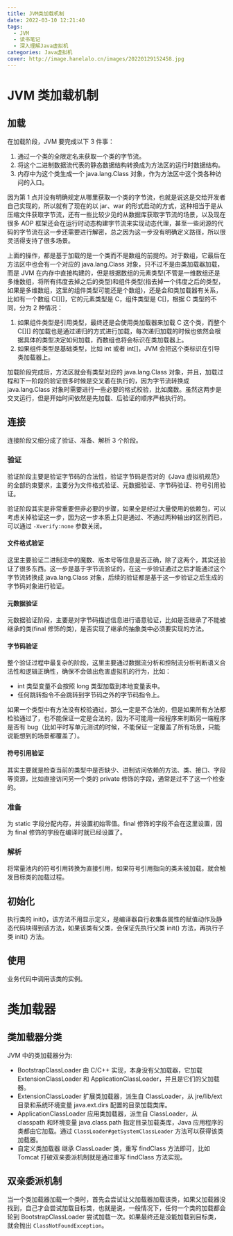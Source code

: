 ```yaml
---
title: JVM类加载机制
date: 2022-03-10 12:21:40
tags: 
  - JVM
  - 读书笔记
  - 深入理解Java虚拟机
categories: Java虚拟机
cover: http://image.hanelalo.cn/images/20220129152458.jpg
---
```


# JVM 类加载机制

## 加载

在加载阶段，JVM 要完成以下 3 件事：

1. 通过一个类的全限定名来获取一个类的字节流。
2. 将这个二进制数据流代表的静态数据结构转换成为方法区的运行时数据结构。
3. 内存中为这个类生成一个 java.lang.Class 对象，作为方法区中这个类各种访问的入口。

因为第 1 点并没有明确规定从哪里获取一个类的字节流，也就是说这是交给开发者自己实现的，所以就有了现在的以 jar、war 的形式启动的方式，这种相当于是从压缩文件获取字节流，还有一些比较少见的从数据库获取字节流的场景，以及现在很多 AOP 框架还会在运行时动态构建字节流来实现动态代理，甚至一些闭源的代码的字节流在这一步还需要进行解密，总之因为这一步没有明确定义路径，所以很灵活得支持了很多场景。

上面的操作，都是基于加载的是一个类而不是数组的前提的。对于数组，它最后在方法区中也会有一个对应的 java.lang.Class 对象，只不过不是由类加载器加载，而是 JVM 在内存中直接构建的，但是根据数组的元素类型(不管是一维数组还是多维数组，将所有纬度去掉之后的类型)和组件类型(指去掉一个纬度之后的类型，如果是多维数组，这里的组件类型可能还是个数组)，还是会和类加载器有关系，比如有一个数组 C[][]，它的元素类型是 C，组件类型是 C[]，根据 C 类型的不同，分为 2 种情况：

1. 如果组件类型是引用类型，最终还是会使用类加载器来加载 C 这个类，而整个 C[][] 的加载也是通过递归的方式进行加载，每次递归加载的时候也依然会根据具体的类型决定如何加载，而数组也将会标识在类加载器上。
2. 如果组件类型是基础类型，比如 int 或者 int[]，JVM 会把这个类标识在引导类加载器上。

加载阶段完成后，方法区就会有类型对应的 java.lang.Class 对象，并且，加载过程和下一阶段的验证很多时候是交叉着在执行的，因为字节流转换成 java.lang.Class 对象时需要进行一些必要的格式校验，比如魔数。虽然这两步是交叉运行，但是开始时间依然是先加载、后验证的顺序严格执行的。

## 连接
连接阶段又细分成了验证、准备、解析 3 个阶段。

### 验证
验证阶段主要是验证字节码的合法性，验证字节码是否对的《Java 虚拟机规范》的全部约束要求，主要分为文件格式验证、元数据验证、字节码验证、符号引用验证。

验证阶段其实是非常重要但非必要的步骤，如果全是经过大量使用的依赖包，可以考虑关掉验证这一步，因为这一步本质上只是通过、不通过两种输出的区别而已，可以通过 `-Xverify:none` 参数关闭。

#### 文件格式验证

这里主要验证二进制流中的魔数、版本号等信息是否正确，除了这两个，其实还验证了很多东西。这一步是基于字节流验证的，在这一步验证通过之后才能通过这个字节流转换成 java.lang.Class 对象，后续的验证都是基于这一步验证之后生成的字节码对象进行验证。

#### 元数据验证

元数据验证阶段，主要是对字节码描述信息进行语意验证，比如是否继承了不能被继承的类(final 修饰的类)，是否实现了继承的抽象类中必须要实现的方法。

#### 字节码验证

整个验证过程中最复杂的阶段，这里主要通过数据流分析和控制流分析判断语义合法性和逻辑正确性，确保不会做出危害虚拟机的行为，比如：
* int 类型变量不会按照 long 类型加载到本地变量表中。
* 任何跳转指令不会跳转到字节码之外的字节码指令上。

如果一个类型中有方法没有校验通过，那么一定是不合法的，但是如果所有方法都检验通过了，也不能保证一定是合法的，因为不可能用一段程序来判断另一端程序是否有 bug（比如平时写单元测试的时候，不能保证一定覆盖了所有场景，只能说能想到的场景都覆盖了）。

#### 符号引用验证

其实主要就是检查当前的类型中是否缺少、进制访问依赖的方法、类、接口、字段等资源，比如直接访问另一个类的 private 修饰的字段，通常是过不了这一个检查的。

### 准备

为 static 字段分配内存，并设置初始零值。final 修饰的字段不会在这里设置，因为 final 修饰的字段在编译时就已经设置了。

### 解析

将常量池内的符号引用转换为直接引用，如果符号引用指向的类未被加载，就会触发目标类的加载过程。

## 初始化

执行类的 init()，该方法不用显示定义，是编译器自行收集各属性的赋值动作及静态代码块得到该方法，如果该类有父类，会保证先执行父类 init() 方法，再执行子类 init() 方法。 

## 使用

业务代码中调用该类的实例。

# 类加载器

## 类加载器分类

JVM 中的类加载器分为: 

 * BootstrapClassLoader
    由 C/C++ 实现，本身没有父加载器，它加载 ExtensionClassLoader 和 ApplicationClassLoader，并且是它们的父加载器。
 * ExtensionClassLoader
    扩展类加载器，派生自 ClassLoader，从 jre/lib/ext 目录和系统环境变量 java.ext.dirs 配置的目录加载类库。
 * ApplicationClassLoader
    应用类加载器，派生自 ClassLoader，从 classpath 和环境变量 java.class.path 指定目录加载类库，Java 应用程序的类都由它加载。通过  `ClassLoader#getSystemClassLoader` 方法可以获得该类加载器。
 * 自定义类加载器
    继承 ClassLoader 类，重写 findClass 方法即可，比如 Tomcat 打破双亲委派机制就是通过重写 findClass 方法实现。

## 双亲委派机制

当一个类加载器加载一个类时，首先会尝试让父加载器加载该类，如果父加载器没找到，自己才会尝试加载目标类，也就是说，一般情况下，任何一个类的加载都会轮到 BootstrapClassLoader 尝试加载一次。如果最终还是没能加载到目标类，就会抛出 `ClassNotFoundException`。


